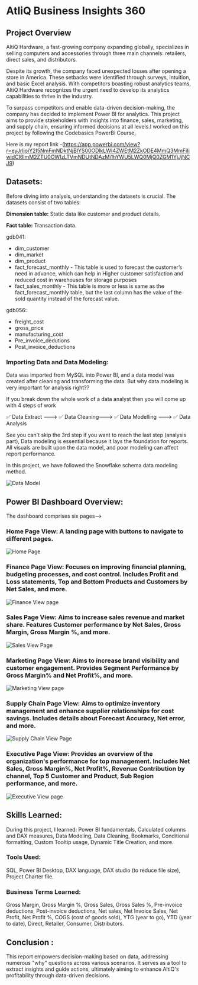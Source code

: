 # AtliQ Business Insights 360

## Project Overview

AltiQ Hardware, a fast-growing company expanding globally, specializes in selling computers and accessories through three main channels: retailers, direct sales, and distributors.

Despite its growth, the company faced unexpected losses after opening a store in America. These setbacks were identified through surveys, intuition, and basic Excel analysis. With competitors boasting robust analytics teams, AltiQ Hardware recognizes the urgent need to develop its analytics capabilities to thrive in the industry.

To surpass competitors and enable data-driven decision-making, the company has decided to implement Power BI for analytics. This project aims to provide stakeholders with insights into finance, sales, marketing,
 and supply chain, ensuring informed decisions at all levels.I worked on this project by following the Codebasics PowerBi Course, 

Here is my report link -(https://app.powerbi.com/view?r=eyJrIjoiY2I5NmFmNDktNjBlYS00ODlkLWI4ZWEtM2ZkODE4MmQ3MmFiIiwidCI6ImM2ZTU0OWIzLTVmNDUtNDAzMi1hYWU5LWQ0MjQ0ZGM1YjJjNCJ9)


## Datasets:

Before diving into analysis, understanding the datasets is crucial. The datasets consist of two tables:

**Dimension table:** Static data like customer and product details.

**Fact table:** Transaction data.

gdb041:
* dim_customer
* dim_market
* dim_product
* fact_forecast_monthly - This table is used to forecast the customer’s need in advance, which can help in Higher customer satisfaction and reduced cost in warehouses for storage purposes
* fact_sales_monthly - This table is more or less is same as the fact_forecast_monthly table, but the last column has the value of the sold quantity instead of the forecast value.

gdb056:
* freight_cost
* gross_price
* manufacturing_cost
* Pre_invoice_dedutions
* Post_invoice_deductions


### Importing Data and Data Modeling:

Data was imported from MySQL into Power BI, and a data model was created after cleaning and transforming the data. But why data modeling is very important for analysis right??

If you break down the whole work of a data analyst then you will come up with 4 steps of work 

✅ Data Extract ---> ✅ Data Cleaning---> ✅ Data Modelling ---> ✅ Data Analysis

See you can't skip the 3rd step if you want to reach the last step (analysis part), 
Data modeling is essential because it lays the foundation for reports. All visuals are built upon the data model, and poor modeling can affect report performance.

In this project, we have followed the Snowflake schema data modeling method. 


![Data Model](https://github.com/user-attachments/assets/3ea76176-8315-44ae-8ab5-27277a934402)


## Power BI Dashboard Overview:

The dashboard comprises six pages-->

### Home Page View: A landing page with buttons to navigate to different pages.

![Home Page](https://github.com/user-attachments/assets/7155481f-73f5-4793-ac29-d4b7fab79fd4)


### Finance Page View: Focuses on improving financial planning, budgeting processes, and cost control. Includes Profit and Loss statements, Top and Bottom Products and Customers by Net Sales, and more.

![Finance View page](https://github.com/user-attachments/assets/caef4b6f-4652-46b3-88ed-b2aa2fc5027f)


### Sales Page View: Aims to increase sales revenue and market share. Features Customer performance by Net Sales, Gross Margin, Gross Margin %, and more.

![Sales View Page](https://github.com/user-attachments/assets/8f5a4adc-33b3-4610-87b1-834fc9cd11e7)



### Marketing Page View: Aims to increase brand visibility and customer engagement. Provides Segment Performance by Gross Margin% and Net Profit%, and more.

![Marketing View page](https://github.com/user-attachments/assets/28042eba-1717-4955-83db-e2c382fbb22d)


### Supply Chain Page View: Aims to optimize inventory management and enhance supplier relationships for cost savings. Includes details about Forecast Accuracy, Net error, and more.

![Supply Chain View Page](https://github.com/user-attachments/assets/4bc15e3d-8af8-4f61-b2c0-7a7d6af7b8da)


### Executive Page View: Provides an overview of the organization's performance for top management. Includes Net Sales, Gross Margin%, Net Profit%, Revenue Contribution by channel, Top 5 Customer and Product, Sub Region performance, and more.

![Executive View page](https://github.com/user-attachments/assets/034b5810-0527-4ef3-93c3-0a27e2a69646)


## Skills Learned:

During this project, I learned:
Power BI fundamentals,
Calculated columns and DAX measures,
Data Modeling, Data Cleaning, Bookmarks, Conditional formatting,
Custom Tooltip usage, Dynamic Title Creation, and more.

### Tools Used:

SQL, Power BI Desktop, DAX language, DAX studio (to reduce file size), Project Charter file.

### Business Terms Learned:

Gross Margin, Gross Margin %, Gross Sales, Gross Sales %, Pre-invoice deductions, Post-invoice deductions, Net sales, Net Invoice Sales, Net Profit, Net Profit %, COGS (cost of goods sold), YTG (year to go), YTD (year to date), Direct, Retailer, Consumer, Distributors.

## Conclusion :

This report empowers decision-making based on data, addressing numerous "why" questions across various scenarios. It serves as a tool to extract insights and guide actions, ultimately aiming to enhance AltiQ's profitability through data-driven decisions.
